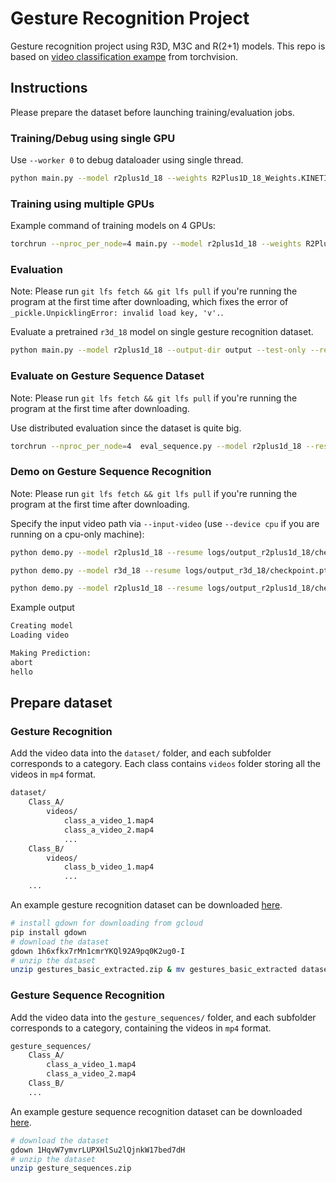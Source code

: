 # Gesture Recognition Project

Gesture recognition project using R3D, M3C and R(2+1) models. This repo is based on [video classification exampe](https://github.com/pytorch/vision/tree/main/references/video_classification) from torchvision.

## Instructions

Please prepare the dataset before launching training/evaluation jobs.

### Training/Debug using single GPU

Use `--worker 0` to debug dataloader using single thread.
```bash
python main.py --model r2plus1d_18 --weights R2Plus1D_18_Weights.KINETICS400_V1  --output-dir output --workers 0
```

### Training using multiple GPUs

Example command of training models on 4 GPUs:

```bash
torchrun --nproc_per_node=4 main.py --model r2plus1d_18 --weights R2Plus1D_18_Weights.KINETICS400_V1  --output-dir output
```

### Evaluation

Note: Please run `git lfs fetch && git lfs pull` if you're running the program at the first time after downloading, which fixes the error of `_pickle.UnpicklingError: invalid load key, 'v'.`.

Evaluate a pretrained `r3d_18` model on single gesture recognition dataset.
```bash
python main.py --model r2plus1d_18 --output-dir output --test-only --resume logs/output_r2plus1d_18/checkpoint.pth
```

### Evaluate on Gesture Sequence Dataset

Note: Please run `git lfs fetch && git lfs pull` if you're running the program at the first time after downloading.

Use distributed evaluation since the dataset is quite big.
```bash
torchrun --nproc_per_node=4  eval_sequence.py --model r2plus1d_18 --resume logs/output_r2plus1d_18/checkpoint.pth --workers 4
```

### Demo on Gesture Sequence Recognition

Note: Please run `git lfs fetch && git lfs pull` if you're running the program at the first time after downloading.

Specify the input video path via `--input-video` (use `--device cpu` if you are running on a cpu-only machine):
```bash
python demo.py --model r2plus1d_18 --resume logs/output_r2plus1d_18/checkpoint.pth --input-video gesture_sequences/abort_hello/abort_hello_1.mp4 --sample-frames 32

python demo.py --model r3d_18 --resume logs/output_r3d_18/checkpoint.pth --input-video demo_circle_hello_stop_warn.mp4 --sample-frames 64 --device cpu

python demo.py --model r2plus1d_18 --resume logs/output_r2plus1d_18/checkpoint.pth --input-video dataset/turn/videos/turn_5_5.mp4 --pred-single --sample-frames 16 --device cpu
```

Example output
```bash
Creating model
Loading video

Making Prediction:
abort
hello
```

## Prepare dataset

### Gesture Recognition
Add the video data into the `dataset/` folder, and each subfolder corresponds to a category. Each class contains `videos` folder storing all the videos in `mp4` format. 

```bash
dataset/
    Class_A/
        videos/
            class_a_video_1.map4
            class_a_video_2.map4
            ...
    Class_B/
        videos/
            class_b_video_1.map4
            ...
    ...
```

An example gesture recognition dataset can be downloaded [here](https://drive.google.com/file/d/1h6xfkx7rMn1cmrYKQl92A9pq0K2ug0-I/view?usp=sharing).

```bash
# install gdown for downloading from gcloud
pip install gdown
# download the dataset
gdown 1h6xfkx7rMn1cmrYKQl92A9pq0K2ug0-I
# unzip the dataset
unzip gestures_basic_extracted.zip & mv gestures_basic_extracted dataset
```

### Gesture Sequence Recognition

Add the video data into the `gesture_sequences/` folder, and each subfolder corresponds to a category, containing the videos in `mp4` format.
```bash
gesture_sequences/
    Class_A/
        class_a_video_1.map4
        class_a_video_2.map4
    Class_B/
    ...
```

An example gesture sequence recognition dataset can be downloaded [here](https://drive.google.com/file/d/1HqvW7ymvrLUPXHlSu2lQjnkW17bed7dH/view?usp=sharing).

```bash
# download the dataset
gdown 1HqvW7ymvrLUPXHlSu2lQjnkW17bed7dH
# unzip the dataset
unzip gesture_sequences.zip
```
